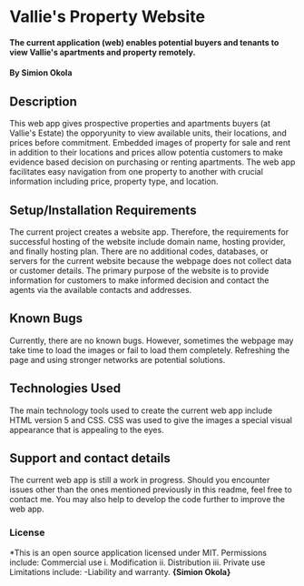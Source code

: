 # Vallie's Property Website
#### The current application (web) enables potential buyers and tenants to view Vallie's apartments and property remotely. 
#### By **Simion Okola**
## Description
This web app gives prospective properties and apartments buyers (at Vallie's Estate) the opporyunity to view available units, their locations, and prices before commitment. Embedded images of property for sale and rent in addition to their locations and prices allow potentia customers to make evidence based decision on purchasing or renting apartments. The web app facilitates easy navigation from one property to another with crucial information including price, property type, and location.
## Setup/Installation Requirements
The current project creates a website app. Therefore, the requirements for successful hosting of the website include domain name, hosting provider, and finally hosting plan. There are no additional codes, databases, or servers for the current website because the webpage does not collect data or customer details. The primary purpose of the website is to provide information for customers to make informed decision and contact the agents via the available contacts and addresses.
## Known Bugs
Currently, there are no known bugs. However, sometimes the webpage may take time to load the images or fail to load them completely. Refreshing the page and using stronger networks are potential solutions.  
## Technologies Used
The main technology tools used to create the current web app include HTML version 5 and CSS. CSS was used to give the images a special visual appearance that is appealing to the eyes.
## Support and contact details
The current web app is still a work in progress. Should you encounter issues other than the ones mentioned previously in this readme, feel free to contact me. You may also help to develop the code further to improve the web app.
### License
*This is an open source application licensed under MIT. Permissions include:
Commercial use
 i. Modification
 ii. Distribution
 iii. Private use 
 Limitations include:
 -Liability and warranty.
 **{Simion Okola}**